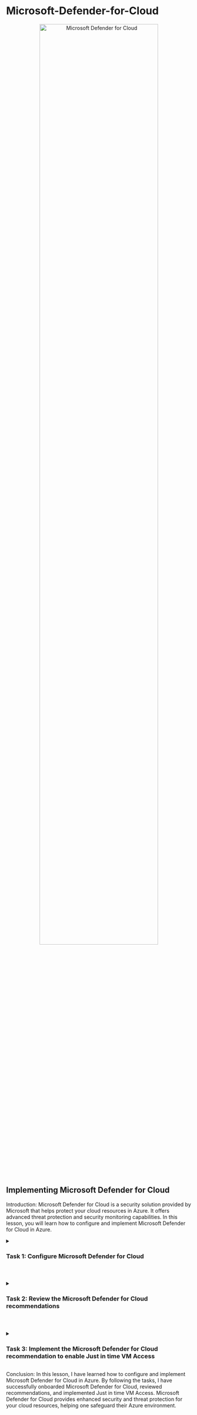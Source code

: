 # Microsoft-Defender-for-Cloud

<p align="center">
<img src="https://github.com/0xbythesecond/Microsoft-Defender-for-Cloud/assets/23303634/1456ba8e-c14f-4d66-bdaf-de767253ea5d" height="80%" width="80%" alt="Microsoft Defender for Cloud"/>
</p>  

## Implementing Microsoft Defender for Cloud

Introduction:
Microsoft Defender for Cloud is a security solution provided by Microsoft that helps protect your cloud resources in Azure. It offers advanced threat protection and security monitoring capabilities. In this lesson, you will learn how to configure and implement Microsoft Defender for Cloud in Azure.


<details>
  
  <summary>
    
### Task 1: Configure Microsoft Defender for Cloud
    
  </summary>
  
To configure Microsoft Defender for Cloud, follow these steps:

- Sign in to the Azure portal `https://portal.azure.com/` using an account with Owner or Contributor role in the Azure subscription.

- In the Azure portal, use the search box at the top to search for "Microsoft Defender for Cloud" and press Enter.

- On the Microsoft Defender for Cloud | Getting started blade, click Upgrade.

- In the Install agents tab, scroll down and click Install agents.

- In the Select workspaces with enhanced security features section, enable the Microsoft Defender plan by selecting your Log Analytics Workspace, then click the Upgrade button.
  
<img src="https://github.com/0xbythesecond/Microsoft-Defender-for-Cloud/assets/23303634/d25115b6-ffd5-44f9-9ee9-932fac1712bc" height="80%" width="80%" alt="Enable Defender for Cloud on LAW"/>

- Navigate to Microsoft Defender for Cloud and click "Environment Settings" under the Management settings in the vertical menu bar.

- On the Environment Settings blade, click the relevant subscription.
  
<img src="https://github.com/0xbythesecond/Microsoft-Defender-for-Cloud/assets/23303634/61156817-1e0a-4ce7-bc2b-8307bd4c8f91" height="70%" width="70%" alt="Environment Settings for Subscription"/>

- On the Defender plans blade, select "Enable all Microsoft Defender for Cloud Plans".
  
<img src="https://github.com/0xbythesecond/Microsoft-Defender-for-Cloud/assets/23303634/b2799abf-f73d-48a3-bd12-82717e2a98a2" height="70%" width="70%" alt="Enable All Plans for Subscription"/>


- Go back to the Environment Settings blade, expand until your subscription appears, and click the entry representing the Log Analytics workspace you created in the previous lab.
  
<img src="https://github.com/0xbythesecond/Microsoft-Defender-for-Cloud/assets/23303634/4d5b4da7-c04a-4cd2-bd77-a13f3f2d3ecf" height="80%" width="80%" alt="Enable Defender Plans in Environment Settings"/>

- On the Settings | Defender plans blade, ensure that "Enable all Microsoft Defender for Cloud plans" is selected.
  
  <img src="https://github.com/0xbythesecond/Microsoft-Defender-for-Cloud/assets/23303634/b9ebc10e-c853-4510-83cd-0a74fe1cf32c" height="80%" width="80%" alt="Enable All Defender Plans"/>

- Select "Data collection" from the Microsoft Defender for Cloud | Settings blade. Choose "All Events" and click Save.
  
<img src="https://github.com/0xbythesecond/Microsoft-Defender-for-Cloud/assets/23303634/61eefa36-7e44-4c91-99b8-bc16953553d5" height="90%" width="90%" alt="All Events for Data Collection"/>

</details>

#

<details> 
  
  <summary>
    
### Task 2: Review the Microsoft Defender for Cloud recommendations
    
  </summary> 
  
To review the Microsoft Defender for Cloud recommendations, follow these steps:

- Go back to the Microsoft Defender for Cloud | Overview blade in the Azure portal.

- Review the Secure Score tile to see the current score if available.
  
<img src="https://github.com/0xbythesecond/Microsoft-Defender-for-Cloud/assets/23303634/05450b71-badd-4532-abb0-0435538125c1" height="70%" width="70%" alt="Secure Score (1)"/>


- Navigate to the Assessed resources section on the Overview blade.

- On the Inventory blade, select the entry for your virtual machine (myVM).

- On the Resource health blade, go to the Recommendations tab and review the list of recommendations for your virtual machine.
  
<img src="https://github.com/0xbythesecond/Microsoft-Defender-for-Cloud/assets/23303634/c6432c90-d988-41e9-a243-a74c3526a56b" height="90%" width="90%" alt="Secuirty Recommendations for VM"/>
  
  </details>
  
  #

<details> 
  
<summary> 
  
### Task 3: Implement the Microsoft Defender for Cloud recommendation to enable Just in time VM Access
  
</summary> 
  
To implement the recommendation to enable Just in time VM Access on your virtual machine, follow these steps:

- Go back to the Microsoft Defender for Cloud | Overview blade in the Azure portal and select "Workload protections" under the Cloud Security tile.

- On the Workload protections blade, click the "Just-in-time VM access" tile in the Advanced protection section.
  
<img src="https://github.com/0xbythesecond/Microsoft-Defender-for-Cloud/assets/23303634/67606466-d9c4-4183-a01b-9711ab074b13" height="90%" width="90%" alt="Workload Protection - Just-In-Time access"/>

- On the Just-in-time VM access blade, under the Virtual machines section, select "Not Configured" and then click the entry for your virtual machine (myVM).

- Click the "Enable JIT on 1 VM" option on the far right of the Virtual machines section.
  
<img src="https://github.com/0xbythesecond/Microsoft-Defender-for-Cloud/assets/23303634/1bbd4a40-6e27-475f-a106-92f108c4db7d" height="90%" width="90%" alt="Enable JIT on VM"/>

- On the JIT VM access configuration blade, click the ellipsis button on the far right of the row referencing port 22, and then click Delete.
  
<img src="https://github.com/0xbythesecond/Microsoft-Defender-for-Cloud/assets/23303634/1e95d7f1-82c1-4041-981e-95bf185dd1e2" height="80%" width="80%" alt="JIT VM Access Configuration"/>  

- Click Save on the JIT VM access configuration blade.

- Monitor the progress of the configuration by clicking on the Notifications icon in the toolbar and viewing the Notifications blade.

  >**Note**: It may take some time for the implementation of recommendations to be reflected in the Secure Score. Periodically check the Secure Score to determine the impact of implementing these features.
  
</details>

Conclusion:
In this lesson, I have learned how to configure and implement Microsoft Defender for Cloud in Azure. By following the tasks, I have successfully onboarded Microsoft Defender for Cloud, reviewed recommendations, and implemented Just in time VM Access. Microsoft Defender for Cloud provides enhanced security and threat protection for your cloud resources, helping one safeguard their Azure environment.
